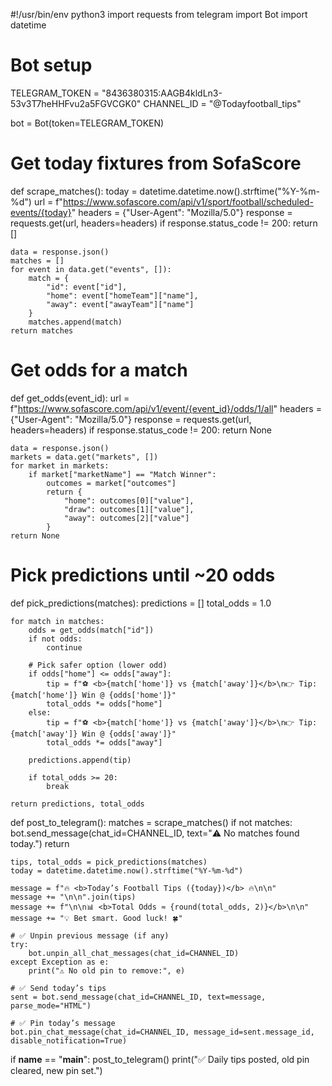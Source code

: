 #!/usr/bin/env python3
import requests
from telegram import Bot
import datetime

# Bot setup
TELEGRAM_TOKEN = "8436380315:AAGB4kldLn3-53v3T7heHHFvu2a5FGVCGK0"
CHANNEL_ID = "@Todayfootball_tips"

bot = Bot(token=TELEGRAM_TOKEN)

# Get today fixtures from SofaScore
def scrape_matches():
    today = datetime.datetime.now().strftime("%Y-%m-%d")
    url = f"https://www.sofascore.com/api/v1/sport/football/scheduled-events/{today}"
    headers = {"User-Agent": "Mozilla/5.0"}
    response = requests.get(url, headers=headers)
    if response.status_code != 200:
        return []

    data = response.json()
    matches = []
    for event in data.get("events", []):
        match = {
            "id": event["id"],
            "home": event["homeTeam"]["name"],
            "away": event["awayTeam"]["name"]
        }
        matches.append(match)
    return matches

# Get odds for a match
def get_odds(event_id):
    url = f"https://www.sofascore.com/api/v1/event/{event_id}/odds/1/all"
    headers = {"User-Agent": "Mozilla/5.0"}
    response = requests.get(url, headers=headers)
    if response.status_code != 200:
        return None

    data = response.json()
    markets = data.get("markets", [])
    for market in markets:
        if market["marketName"] == "Match Winner":
            outcomes = market["outcomes"]
            return {
                "home": outcomes[0]["value"],
                "draw": outcomes[1]["value"],
                "away": outcomes[2]["value"]
            }
    return None

# Pick predictions until ~20 odds
def pick_predictions(matches):
    predictions = []
    total_odds = 1.0

    for match in matches:
        odds = get_odds(match["id"])
        if not odds:
            continue

        # Pick safer option (lower odd)
        if odds["home"] <= odds["away"]:
            tip = f"⚽ <b>{match['home']} vs {match['away']}</b>\n👉 Tip: {match['home']} Win @ {odds['home']}"
            total_odds *= odds["home"]
        else:
            tip = f"⚽ <b>{match['home']} vs {match['away']}</b>\n👉 Tip: {match['away']} Win @ {odds['away']}"
            total_odds *= odds["away"]

        predictions.append(tip)

        if total_odds >= 20:
            break

    return predictions, total_odds

def post_to_telegram():
    matches = scrape_matches()
    if not matches:
        bot.send_message(chat_id=CHANNEL_ID, text="⚠️ No matches found today.")
        return

    tips, total_odds = pick_predictions(matches)
    today = datetime.datetime.now().strftime("%Y-%m-%d")

    message = f"🔥 <b>Today’s Football Tips ({today})</b> 🔥\n\n"
    message += "\n\n".join(tips)
    message += f"\n\n📊 <b>Total Odds ≈ {round(total_odds, 2)}</b>\n\n"
    message += "💡 Bet smart. Good luck! 🍀"

    # ✅ Unpin previous message (if any)
    try:
        bot.unpin_all_chat_messages(chat_id=CHANNEL_ID)
    except Exception as e:
        print("⚠️ No old pin to remove:", e)

    # ✅ Send today’s tips
    sent = bot.send_message(chat_id=CHANNEL_ID, text=message, parse_mode="HTML")

    # ✅ Pin today’s message
    bot.pin_chat_message(chat_id=CHANNEL_ID, message_id=sent.message_id, disable_notification=True)

if __name__ == "__main__":
    post_to_telegram()
    print("✅ Daily tips posted, old pin cleared, new pin set.")
